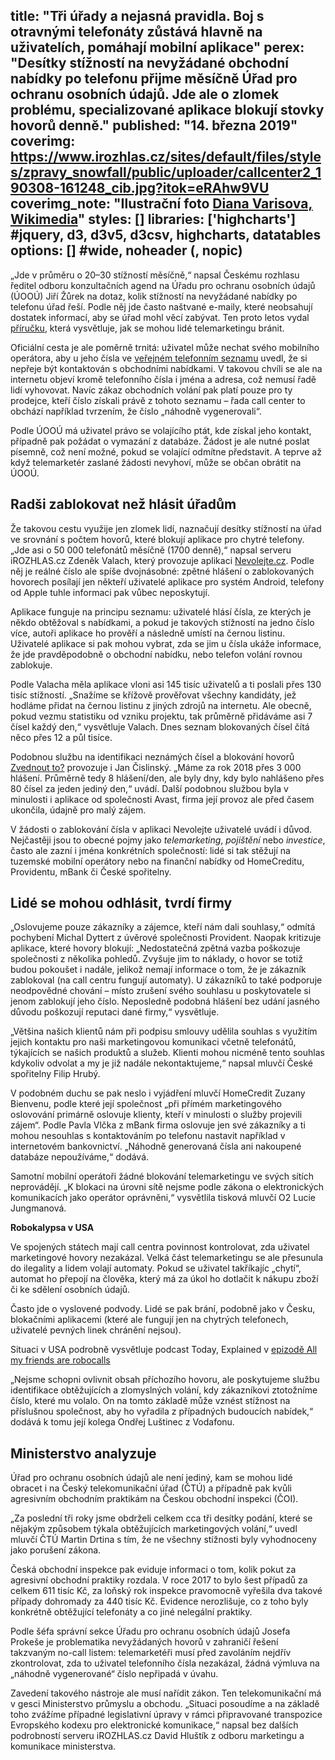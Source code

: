 title: "Tři úřady a nejasná pravidla. Boj s otravnými telefonáty zůstává hlavně na uživatelích, pomáhají mobilní aplikace"
perex: "Desítky stížností na nevyžádané obchodní nabídky po telefonu přijme měsíčně Úřad pro ochranu osobních údajů. Jde ale o zlomek problému, specializované aplikace blokují stovky hovorů denně."
published: "14. března 2019"
coverimg: https://www.irozhlas.cz/sites/default/files/styles/zpravy_snowfall/public/uploader/callcenter2_190308-161248_cib.jpg?itok=eRAhw9VU
coverimg_note: "Ilustrační foto <a href='https://commons.wikimedia.org/wiki/Category:Call_centres#/media/File:CallCenter2.jpg'>Diana Varisova, Wikimedia</a>"
styles: []
libraries: ['highcharts'] #jquery, d3, d3v5, d3csv, highcharts, datatables
options: [] #wide, noheader (, nopic)
---

„Jde v průměru o 20–30 stížností měsíčně,“ napsal Českému rozhlasu ředitel odboru konzultačních agend na Úřadu pro ochranu osobních údajů (ÚOOÚ) Jiří Žůrek na dotaz, kolik stížností na nevyžádané nabídky po telefonu úřad řeší. Podle něj jde často naštvané e-maily, které neobsahují dostatek informací, aby se úřad mohl věcí zabývat. Ten proto letos vydal [příručku](https://www.uoou.cz/jak%2Dse%2Dnbsp%2Dbranit%2Dnevyzadanemu%2Dtelemarketingu/d-33199), která vysvětluje, jak se mohou lidé telemarketingu bránit. 

Oficiální cesta je ale poměrně trnitá: uživatel může nechat svého mobilního operátora, aby u jeho čísla ve [veřejném telefonním seznamu](http://www.1188.cz/) uvedl, že si nepřeje být kontaktován s obchodními nabídkami. V takovou chvíli se ale na internetu objeví kromě telefonního čísla i jména a adresa, což nemusí řadě lidí vyhovovat. Navíc zákaz obchodních volání pak platí pouze pro ty prodejce, kteří číslo získali právě z tohoto seznamu – řada call center to obchází například tvrzením, že číslo „náhodně vygenerovali“.

Podle ÚOOÚ má uživatel právo se volajícího ptát, kde získal jeho kontakt, případně pak požádat o vymazání z databáze. Žádost je ale nutné poslat písemně, což není možné, pokud se volající odmítne představit. A teprve až když telemarketér zaslané žádosti nevyhoví, může se občan obrátit na ÚOOÚ.

## Radši zablokovat než hlásit úřadům

Že takovou cestu využije jen zlomek lidí, naznačují desítky stížností na úřad ve srovnání s počtem hovorů, které blokují aplikace pro chytré telefony. „Jde asi o 50 000 telefonátů měsíčně (1700 denně),“ napsal serveru iROZHLAS.cz Zdeněk Valach, který provozuje aplikaci [Nevolejte.cz](http://nevolejte.cz/). Podle něj je reálné číslo ale spíše dvojnásobné: zpětné hlášení o zablokovaných hovorech posílají jen někteří uživatelé aplikace pro systém Android, telefony od Apple tuhle informaci pak vůbec neposkytují.

Aplikace funguje na principu seznamu: uživatelé hlásí čísla, ze kterých je někdo obtěžoval s nabídkami, a pokud je takových stížností na jedno číslo více, autoři aplikace ho prověří a následně umístí na černou listinu. Uživatelé aplikace si pak mohou vybrat, zda se jim u čísla ukáže informace, že jde pravděpodobně o obchodní nabídku, nebo telefon volání rovnou zablokuje.

Podle Valacha měla aplikace vloni asi 145 tisíc uživatelů a ti poslali přes 130 tisíc stížností. „Snažíme se křížově prověřovat všechny kandidáty, jež hodláme přidat na černou listinu z jiných zdrojů na internetu. Ale obecně, pokud vezmu statistiku od vzniku projektu, tak průměrně přidáváme asi 7 čísel každý den,“ vysvětluje Valach. Dnes seznam blokovaných čísel čítá něco přes 12 a půl tisíce.

<wide>
<div id="blocked_hrs"></div>
</wide>

Podobnou službu na identifikaci neznámých čísel a blokování hovorů [Zvednout to?](https://itunes.apple.com/app/apple-store/id1175824652?mt=8) provozuje i Jan Čislinský. „Máme za rok 2018 přes 3 000 hlášení. Průměrně tedy 8 hlášení/den, ale byly dny, kdy bylo nahlášeno přes 80 čísel za jeden jediný den,“ uvádí. Další podobnou službou byla v minulosti i aplikace od společnosti Avast, firma její provoz ale před časem ukončila, údajně pro malý zájem.

<wide>
<div id="blocked_req"></div>
</wide>

V žádosti o zablokování čísla v aplikaci Nevolejte uživatelé uvádí i důvod. Nejčastěji jsou to obecné pojmy jako _telemarketing_, _pojištění_ nebo _investice_, často ale zazní i jména konkrétních společností: lidé si tak stěžují na tuzemské mobilní operátory nebo na finanční nabídky od HomeCreditu, Providentu, mBank či České spořitelny.

## Lidé se mohou odhlásit, tvrdí firmy

„Oslovujeme pouze zákazníky a zájemce, kteří nám dali souhlasy,“ odmítá pochybení Michal Dyttert z úvěrové společnosti Provident. Naopak kritizuje aplikace, které hovory blokují: „Nedostatečná zpětná vazba poškozuje společnosti z několika pohledů. Zvyšuje jim to náklady, o hovor se totiž budou pokoušet i nadále, jelikož nemají informace o tom, že je zákazník zablokoval (na call centru fungují automaty). U zákazníků to také podporuje neodpovědné chování – místo zrušení svého souhlasu u poskytovatele si jenom zablokují jeho číslo. Neposledně podobná hlášení bez udání jasného důvodu poškozují reputaci dané firmy,“ vysvětluje.

„Většina našich klientů nám při podpisu smlouvy udělila souhlas s využitím jejich kontaktu pro naši marketingovou komunikaci včetně telefonátů, týkajících se našich produktů a služeb. Klienti mohou nicméně tento souhlas kdykoliv odvolat a my je již nadále nekontaktujeme,“ napsal mluvčí České spořitelny Filip Hrubý. 

V podobném duchu se pak neslo i vyjádření mluvčí HomeCredit Zuzany Bienvenu, podle které její společnost „při přímém marketingového oslovování primárně oslovuje klienty, kteří v minulosti o služby projevili zájem“. Podle Pavla Vlčka z mBank firma oslovuje jen své zákazníky a ti mohou nesouhlas s kontaktováním po telefonu nastavit například v internetovém bankovnictví. „Náhodně generovaná čísla ani nakoupené databáze nepoužíváme,“ dodává.

Samotní mobilní operátoři žádné blokování telemarketingu ve svých sítích neprovádějí. „K blokaci na úrovni sítě  nejsme podle zákona o elektronických komunikacích jako operátor oprávněni,“ vysvětlila tisková mluvčí O2 Lucie Jungmanová.

<left>
	<p>
	<b>Robokalypsa v USA</b>
	</p><p>
	Ve spojených státech mají call centra povinnost kontrolovat, zda uživatel marketingové hovory nezakázal. Velká část telemarketingu se ale přesunula do ilegality a lidem volají automaty. Pokud se uživatel takříkajíc „chytí“, automat ho přepojí na člověka, který má za úkol ho dotlačit k nákupu zboží či ke sdělení osobních údajů.</p>
	<p>Často jde o vyslovené podvody. Lidé se pak brání, podobně jako v Česku, blokačními aplikacemi (které ale fungují jen na chytrých telefonech, uživatelé pevných linek chránění nejsou).
	</p>
	<p>
	Situaci v USA podrobně vysvětluje podcast Today, Explained v <a href="https://www.stitcher.com/podcast/stitcher/today-explained/e/56580370">epizodě All my friends are robocalls</a>
	</p>
</left>

„Nejsme schopni ovlivnit obsah příchozího hovoru, ale poskytujeme službu identifikace obtěžujících a zlomyslných volání, kdy zákazníkovi ztotožníme číslo, které mu volalo. On na tomto základě může vznést stížnost na příslušnou společnost, aby ho vyřadila z případných budoucích nabídek,“ dodává k tomu její kolega Ondřej Luštinec z Vodafonu.

## Ministerstvo analyzuje

Úřad pro ochranu osobních údajů ale není jediný, kam se mohou lidé obracet i na Český telekomunikační úřad (ČTÚ) a případně pak kvůli agresivním obchodním praktikám na Českou obchodní inspekci (ČOI).

„Za poslední tři roky jsme obdrželi celkem cca tři desítky podání, které se nějakým způsobem týkala obtěžujících marketingových volání,“ uvedl mluvčí ČTÚ Martin Drtina s tím, že ne všechny stížnosti byly vyhodnoceny jako porušení zákona. 

Česká obchodní inspekce pak eviduje informaci o tom, kolik pokut za agresivní obchodní praktiky rozdala. V roce 2017 to bylo šest případů za celkem 611 tisíc Kč, za loňský rok inspekce pravomocně vyřešila dva takové případy dohromady za 440 tisíc Kč. Evidence nerozlišuje, co z toho byly konkrétně obtěžující telefonáty a co jiné nelegální praktiky.

Podle šéfa správní sekce Úřadu pro ochranu osobních údajů Josefa Prokeše je problematika nevyžádaných hovorů v zahraničí řešení takzvaným no-call listem: telemarketéři musí před zavoláním nejdřív zkontrolovat, zda to uživatel telefonního čísla nezakázal, žádná výmluva na „náhodně vygenerované“ číslo nepřipadá v úvahu. 

Zavedení takového nástroje ale musí nařídit zákon. Ten telekomunikační má v gesci Ministerstvo průmyslu a obchodu. „Situaci posoudíme a na základě toho zvážíme případné legislativní úpravy v rámci připravované transpozice Evropského kodexu pro elektronické komunikace,“ napsal bez dalších podrobností serveru iROZHLAS.cz David Hluštík z odboru marketingu a komunikace ministerstva.
